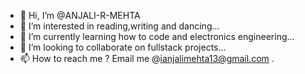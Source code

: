 - 👋 Hi, I’m @ANJALI-R-MEHTA
- 👀 I’m interested in reading,writing and dancing...
- 🌱 I’m currently learning how to code and electronics engineering...
- 💞️ I’m looking to collaborate on fullstack projects...
- 📫 How to reach me ? Email me @ianjalimehta13@gmail.com .

<!---
ANJALI-R-MEHTA/ANJALI-R-MEHTA is a ✨ special ✨ repository because its `README.md` (this file) appears on your GitHub profile.
You can click the Preview link to take a look at your changes.
--->
